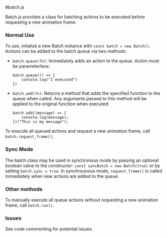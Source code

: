 #batch.js

Batch.js provides a class for batching actions to be executed before requesting a new animation frame. 

### Normal Use

To use, intialize a new Batch instance with ``const batch = new Batch()``. Actions can be added to the batch queue via two methods:

* ``batch.queue(fn)``: Immediately adds an action to the queue. Action must be parameterless: 

	```
	batch.queue(() => {
		console.log("I executed")
	})
	```
* ``batch.add(fn)``: Returns a method that adds the specified function to the queue when called. Any arguments passed to this method will be applied to the original function when executed:

	```
	batch.add((message) => {
		console.log(message);
	})("This is my message");
	```

To execute all queued actions and request a new animation frame, call ``batch.request_frame()``;

### Sync Mode

The batch class may be used in synchronous mode by passing an optional boolean value to the constructor: ``const syncBatch = new Batch(true)`` or by setting ``batch.sync = true``. In synchrounous mode, ``request_frame()`` is called immediately when new actions are added to the queue. 

### Other methods

To manually execute all queue actions without requesting a new animation frame, call ``batch.run()``.

### Issues

See code commenting for potential issues.

